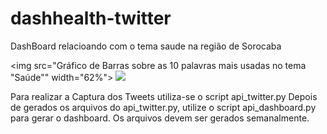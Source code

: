 # dashhealth-twitter
DashBoard relacioando com o tema saude na região de Sorocaba

<img src="Gráfico de Barras sobre as 10 palavras mais usadas no tema "Saúde"" width="62%">
![](https://github.com/brain-facens/dashhealth-twitter/issues/1#issue-1074722808)

Para realizar a Captura dos Tweets utiliza-se o script api_twitter.py
Depois de gerados os arquivos do api_twitter.py, utilize o script api_dashboard.py para gerar o dashboard.
Os arquivos devem ser gerados semanalmente.
